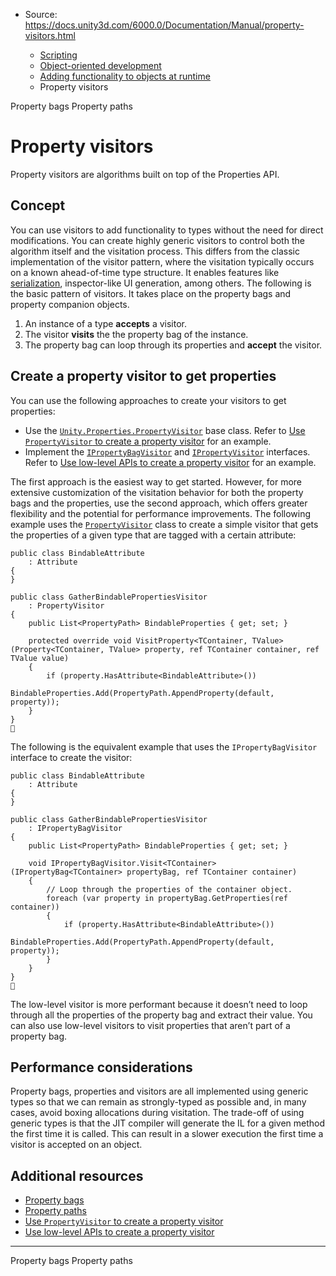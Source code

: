 * Source: https://docs.unity3d.com/6000.0/Documentation/Manual/property-visitors.html

  * [Scripting](https://docs.unity3d.com/6000.0/Documentation/Manual/scripting.html)
  * [Object-oriented development](https://docs.unity3d.com/6000.0/Documentation/Manual/object-oriented-development.html)
  * [Adding functionality to objects at runtime](https://docs.unity3d.com/6000.0/Documentation/Manual/properties.html)
  * Property visitors


[](https://docs.unity3d.com/6000.0/Documentation/Manual/property-bags.html)
Property bags
[](https://docs.unity3d.com/6000.0/Documentation/Manual/property-paths.html)
Property paths
# Property visitors
Property visitors are algorithms built on top of the Properties API. 
## Concept
You can use visitors to add functionality to types without the need for direct modifications. You can create highly generic visitors to control both the algorithm itself and the visitation process. This differs from the classic implementation of the visitor pattern, where the visitation typically occurs on a known ahead-of-time type structure. It enables features like [serialization](https://docs.unity3d.com/Packages/com.unity.serialization@3.1/manual/index.html), inspector-like UI generation, among others.
The following is the basic pattern of visitors. It takes place on the property bags and property companion objects.
  1. An instance of a type **accepts** a visitor.
  2. The visitor **visits** the the property bag of the instance.
  3. The property bag can loop through its properties and **accept** the visitor.


## Create a property visitor to get properties
You can use the following approaches to create your visitors to get properties:
  * Use the [`Unity.Properties.PropertyVisitor`](https://docs.unity3d.com/6000.0/Documentation/ScriptReference/Unity.Properties.PropertyVisitor.html) base class. Refer to [Use `PropertyVisitor` to create a property visitor](https://docs.unity3d.com/6000.0/Documentation/Manual/property-visitors-PropertyVisitor.html) for an example.
  * Implement the [`IPropertyBagVisitor`](https://docs.unity3d.com/6000.0/Documentation/ScriptReference/Unity.Properties.IPropertyBagVisitor.html) and [`IPropertyVisitor`](https://docs.unity3d.com/6000.0/Documentation/ScriptReference/Unity.Properties.IPropertyVisitor.html) interfaces. Refer to [Use low-level APIs to create a property visitor](https://docs.unity3d.com/6000.0/Documentation/Manual/property-visitors-low-level-api.html) for an example.


The first approach is the easiest way to get started. However, for more extensive customization of the visitation behavior for both the property bags and the properties, use the second approach, which offers greater flexibility and the potential for performance improvements.
The following example uses the [`PropertyVisitor`](https://docs.unity3d.com/6000.0/Documentation/ScriptReference/Unity.Properties.PropertyVisitor.html) class to create a simple visitor that gets the properties of a given type that are tagged with a certain attribute:
```
public class BindableAttribute
    : Attribute
{
}

public class GatherBindablePropertiesVisitor
    : PropertyVisitor
{
    public List<PropertyPath> BindableProperties { get; set; }

    protected override void VisitProperty<TContainer, TValue>(Property<TContainer, TValue> property, ref TContainer container, ref TValue value)
    {
        if (property.HasAttribute<BindableAttribute>())
            BindableProperties.Add(PropertyPath.AppendProperty(default, property));
    }
}

```

The following is the equivalent example that uses the `IPropertyBagVisitor` interface to create the visitor:
```
public class BindableAttribute
    : Attribute
{
}

public class GatherBindablePropertiesVisitor
    : IPropertyBagVisitor
{
    public List<PropertyPath> BindableProperties { get; set; }

    void IPropertyBagVisitor.Visit<TContainer>(IPropertyBag<TContainer> propertyBag, ref TContainer container)
    {
        // Loop through the properties of the container object.
        foreach (var property in propertyBag.GetProperties(ref container))
        {
            if (property.HasAttribute<BindableAttribute>())
                BindableProperties.Add(PropertyPath.AppendProperty(default, property));
        }
    }
}

```

The low-level visitor is more performant because it doesn’t need to loop through all the properties of the property bag and extract their value. You can also use low-level visitors to visit properties that aren’t part of a property bag.
## Performance considerations
Property bags, properties and visitors are all implemented using generic types so that we can remain as strongly-typed as possible and, in many cases, avoid boxing allocations during visitation. The trade-off of using generic types is that the JIT compiler will generate the IL for a given method the first time it is called. This can result in a slower execution the first time a visitor is accepted on an object.
## Additional resources
  * [Property bags](https://docs.unity3d.com/6000.0/Documentation/Manual/property-bags.html)
  * [Property paths](https://docs.unity3d.com/6000.0/Documentation/Manual/property-paths.html)
  * [Use `PropertyVisitor` to create a property visitor](https://docs.unity3d.com/6000.0/Documentation/Manual/property-visitors-PropertyVisitor.html)
  * [Use low-level APIs to create a property visitor](https://docs.unity3d.com/6000.0/Documentation/Manual/property-visitors-low-level-api.html)


* * *
[](https://docs.unity3d.com/6000.0/Documentation/Manual/property-bags.html)
Property bags
[](https://docs.unity3d.com/6000.0/Documentation/Manual/property-paths.html)
Property paths
